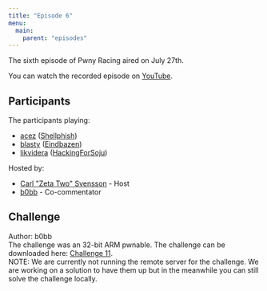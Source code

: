 ```yaml
---
title: "Episode 6"
menu:
  main:
    parent: "episodes"
---
```


The sixth episode of Pwny Racing aired on July 27th.  

You can watch the recorded episode on [YouTube](https://www.youtube.com/watch?v=6t-JVBVVXic).

## Participants

The participants playing:

* [acez](https://twitter.com/amatcama) ([Shellphish](https://ctftime.org/team/285))   
* [blasty](https://twitter.com/bl4sty) ([Eindbazen](https://ctftime.org/team/322))   
* [likvidera](https://twitter.com/likvidera) ([HackingForSoju](https://ctftime.org/team/3208))

Hosted by:

* [Carl "Zeta Two" Svensson](https://twitter.com/ZetaTwo) - Host
* [b0bb](https://twitter.com/0xb0bb) - Co-commentator

## Challenge

Author: b0bb  
The challenge was an 32-bit ARM pwnable. The challenge can be downloaded here: [Challenge 11](/challenges/chall11-dist.tgz).  
NOTE: We are currently not running the remote server for the challenge. We are working on a solution to have them up but in the meanwhile you can still solve the challenge locally.
